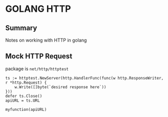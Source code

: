 # GOLANG HTTP

## Summary

Notes on working with HTTP in golang

## Mock HTTP Request

package is `net/http/httptest`

```golang
ts := httptest.NewServer(http.HandlerFunc(func(w http.ResponseWriter, r *http.Request) {
    w.Write([]byte(`desired response here`))
}))
defer ts.Close()
apiURL = ts.URL

myfunction(apiURL)
```
